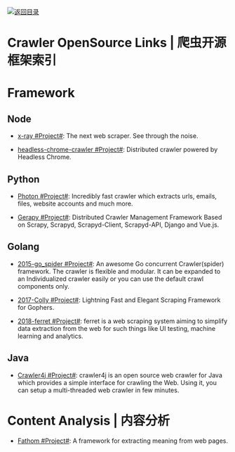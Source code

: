 [![返回目录](https://user-images.githubusercontent.com/5803001/38079637-ff0abcf0-3371-11e8-9b76-ad651620afc7.jpg)](https://github.com/wxyyxc1992/Awesome-Lists)

# Crawler OpenSource Links | 爬虫开源框架索引

# Framework

## Node

- [x-ray #Project#](https://github.com/lapwinglabs/x-ray): The next web scraper. See through the <html> noise.

- [headless-chrome-crawler #Project#](https://github.com/yujiosaka/headless-chrome-crawler): Distributed crawler powered by Headless Chrome.

## Python

- [Photon #Project#](https://github.com/s0md3v/Photon): Incredibly fast crawler which extracts urls, emails, files, website accounts and much more.

- [Gerapy #Project#](https://github.com/Gerapy/Gerapy): Distributed Crawler Management Framework Based on Scrapy, Scrapyd, Scrapyd-Client, Scrapyd-API, Django and Vue.js.

## Golang

- [2015-go_spider #Project#](https://github.com/hu17889/go_spider): An awesome Go concurrent Crawler(spider) framework. The crawler is flexible and modular. It can be expanded to an Individualized crawler easily or you can use the default crawl components only.

- [2017-Colly #Project#](https://github.com/asciimoo/colly): Lightning Fast and Elegant Scraping Framework for Gophers.

- [2018-ferret #Project#](https://github.com/MontFerret/ferret): ferret is a web scraping system aiming to simplify data extraction from the web for such things like UI testing, machine learning and analytics.

## Java

- [Crawler4j #Project#](https://github.com/yasserg/crawler4j): crawler4j is an open source web crawler for Java which provides a simple interface for crawling the Web. Using it, you can setup a multi-threaded web crawler in few minutes.

# Content Analysis | 内容分析

- [Fathom #Project#](https://github.com/mozilla/fathom): A framework for extracting meaning from web pages.
